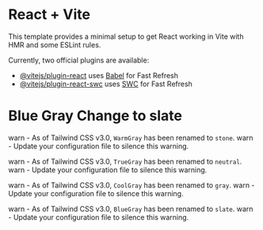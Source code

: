 # React + Vite

This template provides a minimal setup to get React working in Vite with HMR and some ESLint rules.

Currently, two official plugins are available:

- [@vitejs/plugin-react](https://github.com/vitejs/vite-plugin-react/blob/main/packages/plugin-react/README.md) uses [Babel](https://babeljs.io/) for Fast Refresh
- [@vitejs/plugin-react-swc](https://github.com/vitejs/vite-plugin-react-swc) uses [SWC](https://swc.rs/) for Fast Refresh

# Blue Gray Change to slate

warn - As of Tailwind CSS v3.0, `WarmGray` has been renamed to `stone`.
warn - Update your configuration file to silence this warning.

warn - As of Tailwind CSS v3.0, `TrueGray` has been renamed to `neutral`.
warn - Update your configuration file to silence this warning.

warn - As of Tailwind CSS v3.0, `CoolGray` has been renamed to `gray`.
warn - Update your configuration file to silence this warning.

warn - As of Tailwind CSS v3.0, `BlueGray` has been renamed to `slate`.
warn - Update your configuration file to silence this warning.

